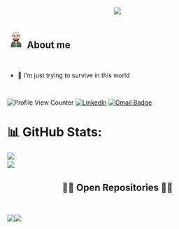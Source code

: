 <h1 align="center">
  <a href="https://git.io/typing-svg">
    <img src="https://readme-typing-svg.herokuapp.com/?lines=Hello,+There!+👋;This+is+Aji+....;Nice+to+meet+you!&center=true&size=30">
  </a>
</h1>

## <picture><img src = "https://raw.githubusercontent.com/ajipaon/ajipaon/refs/heads/master/man_muslim.png" width = 40px></picture> **About me**

<br>

- 👀 I'm just trying to survive in this world

<br>

![Profile View Counter](https://komarev.com/ghpvc/?username=ajipaon)
[![Linkedln](https://img.shields.io/badge/LinkedIn-0077B5?style=flat-square&logo=linkedin&logoColor=white)](https://www.linkedin.com/in/ajipaon/)
[![Gmail Badge](https://img.shields.io/badge/-Gmail-c14438?style=flat-square&logo=Gmail&logoColor=white&link=mailto:mixdeers@gmail.com)](mailto:ajisetiawan883@gmail.com)


# 📊 GitHub Stats:
![](https://github-readme-stats.vercel.app/api?username=ajipaon&theme=darcula&hide_border=true&include_all_commits=true&count_private=true)<br/>
![](https://github-readme-stats.vercel.app/api/top-langs/?username=ajipaon&theme=darcula&hide_border=true&include_all_commits=true&count_private=true&layout=compact)

<h2 align="center">👨‍💻 Open Repositories 👨‍💻</h2>
<br>
<div width="100%" align="center" style="margin-bottom: 10px;">
  
  <a align="left" href="https://github.com/ajipaon/authjsgo" title="authjsgo"><img align="left" height="115" src="https://github-readme-stats.vercel.app/api/pin/?username=ajipaon&repo=authjsgo&theme=react&border_color=61dafb&border_radius=10"></a>
  </div>
  <div width="100%" align="center" style="margin-bottom: 10px;">
    <a align="left" href="https://github.com/ajipaon/qemmuchat" title="authjsgo"><img align="left" height="115" src="https://github-readme-stats.vercel.app/api/pin/?username=ajipaon&repo=qemmuchat&theme=react&border_color=61dafb&border_radius=10"></a>

</div>
<br/>
